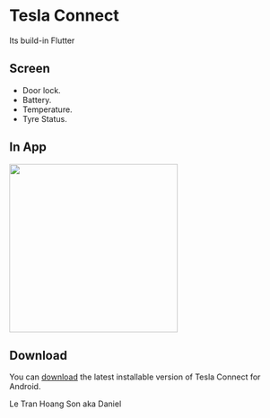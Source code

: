 # Tesla Connect
Its build-in Flutter

## Screen
* Door lock.
* Battery.
* Temperature.
* Tyre Status.

## In App
<img src="resources/video.gif" height="300em"/>

## Download
You can [download](resources/tesla.apk) the latest installable version of Tesla Connect for Android.

Le Tran Hoang Son aka Daniel
